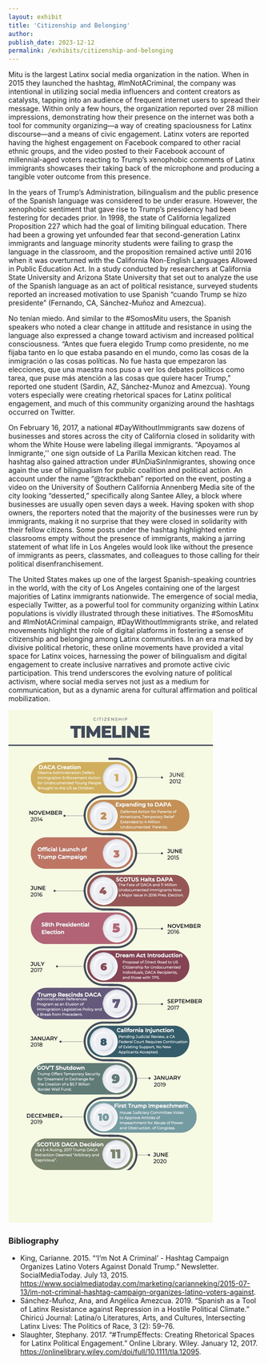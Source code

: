 ```yaml
---
layout: exhibit
title: 'Citizenship and Belonging'
author: 
publish_date: 2023-12-12
permalink: /exhibits/citizenship-and-belonging
---
```


Mitu is the largest Latinx social media organization in the nation. When in 2015 they launched the hashtag, #ImNotACriminal, the company was intentional in utilizing social media influencers and content creators as catalysts, tapping into an audience of frequent internet users to spread their message. Within only a few hours, the organization reported over 28 million impressions, demonstrating how their presence on the internet was both a tool for community organizing—a way of creating spaciousness for Latinx discourse—and a means of civic engagement. Latinx voters are reported having the highest engagement on Facebook compared to other racial ethnic groups, and the video posted to their Facebook account of millennial-aged voters reacting to Trump’s xenophobic comments of Latinx immigrants showcases their taking back of the microphone and producing a tangible voter outcome from this presence. 

In the years of Trump’s Administration, bilingualism and the public presence of the Spanish language was considered to be under erasure. However, the xenophobic sentiment that gave rise to Trump’s presidency had been festering for decades prior. In 1998, the state of California legalized Proposition 227 which had the goal of limiting bilingual education. There had been a growing yet unfounded fear that second-generation Latinx immigrants and language minority students were failing to grasp the language in the classroom, and the proposition remained active until 2016 when it was overturned with the California Non-English Languages Allowed in Public Education Act. In a study conducted by researchers at California State University and Arizona State University that set out to analyze the use of the Spanish language as an act of political resistance, surveyed students reported an increased motivation to use Spanish “cuando Trump se hizo presidente” (Fernando, CA, Sánchez-Muñoz and Amezcua). 

No tenían miedo. And similar to the #SomosMitu users, the Spanish speakers who noted a clear change in attitude and resistance in using the language also expressed a change toward activism and increased political consciousness. “Antes que fuera elegido Trump como presidente, no me fijaba tanto en lo que estaba pasando en el mundo, como las cosas de la inmigración o las cosas políticas. No fue hasta que empezaron las elecciones, que una maestra nos puso a ver los debates políticos como tarea, que puse más atención a las cosas que quiere hacer Trump,” reported one student (Sardin, AZ, Sánchez-Munoz and Amezcua). Young voters especially were creating rhetorical spaces for Latinx political engagement, and much of this community organizing around the hashtags occurred on Twitter. 

On February 16, 2017, a national #DayWithoutImmigrants saw dozens of businesses and stores across the city of California closed in solidarity with whom the White House were labeling illegal immigrants. “Apoyamos al Inmigrante,'' one sign outside of La Parilla Mexican kitchen read. The hashtag also gained attraction under #UnDiaSinInmigrantes, showing once again the use of bilingualism for public coalition and political action. An account under the name “@tracktheban” reported on the event, posting a video on the University of Southern California Annenberg Media site of the city looking “desserted,” specifically along Santee Alley, a block where businesses are usually open seven days a week. Having spoken with shop owners, the reporters noted that the majority of the businesses were run by immigrants, making it no surprise that they were closed in solidarity with their fellow citizens. Some posts under the hashtag highlighted entire classrooms empty without the presence of immigrants, making a jarring statement of what life in Los Angeles would look like without the presence of immigrants as peers, classmates, and colleagues to those calling for their political disenfranchisement. 

The United States makes up one of the largest Spanish-speaking countries in the world, with the city of Los Angeles containing one of the largest majorities of Latinx immigrants nationwide. The emergence of social media, especially Twitter, as a powerful tool for community organizing within Latinx populations is vividly illustrated through these initiatives. The #SomosMitu and #ImNotACriminal campaign, #DayWithoutImmigrants strike, and related movements highlight the role of digital platforms in fostering a sense of citizenship and belonging among Latinx communities. In an era marked by divisive political rhetoric, these online movements have provided a vital space for Latinx voices, harnessing the power of bilingualism and digital engagement to create inclusive narratives and promote active civic participation. This trend underscores the evolving nature of political activism, where social media serves not just as a medium for communication, but as a dynamic arena for cultural affirmation and political mobilization.

<img src="https://github.com/shwetantkumar/spanglish/blob/main/img/b.jpg" alt="Citizenship and Belonging">

### Bibliography
- King, Carianne. 2015. “‘I’m Not A Criminal’ - Hashtag Campaign Organizes Latino Voters Against Donald Trump.” Newsletter. SocialMediaToday. July 13, 2015. https://www.socialmediatoday.com/marketing/carianneking/2015-07-13/im-not-criminal-hashtag-campaign-organizes-latino-voters-against.
- Sánchez-Muñoz, Ana, and Angélica Amezcua. 2019. “Spanish as a Tool of Latinx Resistance against Repression in a Hostile Political Climate.” Chiricú Journal: Latina/o Literatures, Arts, and Cultures, Intersecting Latinx Lives: The Politics of Race, 3 (2): 59–76.
- Slaughter, Stephany. 2017. “#TrumpEffects: Creating Rhetorical Spaces for Latinx Political Engagement.” Online Library. Wiley. January 12, 2017. https://onlinelibrary.wiley.com/doi/full/10.1111/tla.12095.
